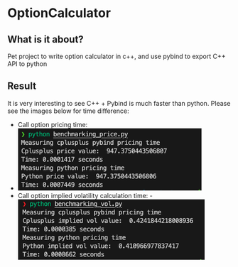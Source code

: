 # OptionCalculator

## What is it about?

Pet project to write option calculator in c++, and use pybind to export C++ API to python

## Result

It is very interesting to see C++ + Pybind is much faster than python. Please see the images below for time difference:

- Call option pricing time:
- ![Alt Text](https://github.com/lersonglim/OptionCalculator/blob/main/assets/price_time.png)
- Call option implied volatility calculation time:
-![Alt Text](https://github.com/lersonglim/OptionCalculator/blob/main/assets/vol_time.png)
